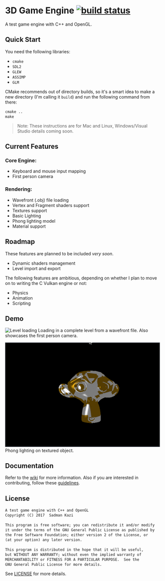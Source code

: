 # 3D Game Engine [![build status](https://git.sadmansk.com/sadmansk/GameEngine/badges/master/build.svg)](https://git.sadmansk.com/sadmansk/GameEngine/commits/master)
A test game engine with C++ and OpenGL.

## Quick Start
You need the following libraries:
* `cmake`
* `SDL2`
* `GLEW`
* `ASSIMP`
* `GLM`

CMake recommends out of directory builds, so it's a smart idea to make a new directory
(I'm calling it `build`) and run the following command from there:
```
cmake ..
make
```

> Note: These instructions are for Mac and Linux, Windows/Visual Studio details
coming soon.

## Current Features
### Core Engine:
- Keyboard and mouse input mapping
- First person camera

### Rendering:
- Wavefront (.obj) file loading
- Vertex and Fragment shaders support
- Textures support
- Basic Lighting
- Phong lighting model
- Material support

## Roadmap
These features are planned to be included *very soon*.
- Dynamic shaders management
- Level import and export

The following features are ambitious, depending on whether I plan to move on to
writing the C Vulkan engine or not:
- Physics
- Animation
- Scripting

## Demo
![Level loading](res/demo/level.gif)
Loading in a complete level from a wavefront file. Also showcases the first person
camera.

![Phong Lighting](res/demo/phong.gif)
Phong lighting on textured object.

## Documentation
Refer to the [wiki](https://github.com/sadmansk/GameEngine/wiki) for more information.
Also if you are interested in contributing, follow these [guidelines](https://github.com/sadmansk/GameEngine/wiki/Contributing-to-the-Wiki).

## License
```
A test game engine with C++ and OpenGL
Copyright (C) 2017  Sadman Kazi

This program is free software; you can redistribute it and/or modify
it under the terms of the GNU General Public License as published by
the Free Software Foundation; either version 2 of the License, or
(at your option) any later version.

This program is distributed in the hope that it will be useful,
but WITHOUT ANY WARRANTY; without even the implied warranty of
MERCHANTABILITY or FITNESS FOR A PARTICULAR PURPOSE.  See the
GNU General Public License for more details.
```
See [LICENSE](https://raw.githubusercontent.com/sadmansk/GameEngine/master/LICENSE)
for more details.
